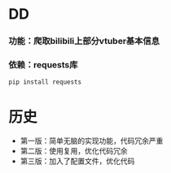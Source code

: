 # DD
### 功能：爬取bilibili上部分vtuber基本信息
### 依赖：requests库
```
pip install requests
```
# 历史
- 第一版：简单无脑的实现功能，代码冗余严重
- 第二版：使用复用，优化代码冗余
- 第三版：加入了配置文件，优化代码
